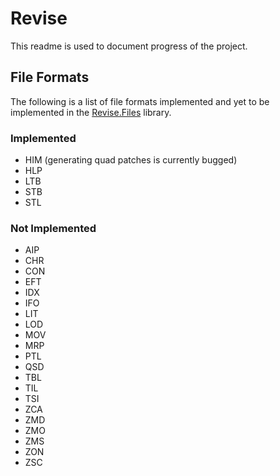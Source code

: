 Revise
======
This readme is used to document progress of the project.

File Formats
------------
The following is a list of file formats implemented and yet to be implemented in the [Revise.Files](https://github.com/xadet/Revise/tree/master/Revise.Files) library.
### Implemented

* HIM (generating quad patches is currently bugged)
* HLP
* LTB
* STB
* STL

### Not Implemented

* AIP
* CHR
* CON
* EFT
* IDX
* IFO
* LIT
* LOD
* MOV
* MRP
* PTL
* QSD
* TBL
* TIL
* TSI
* ZCA
* ZMD
* ZMO
* ZMS
* ZON
* ZSC